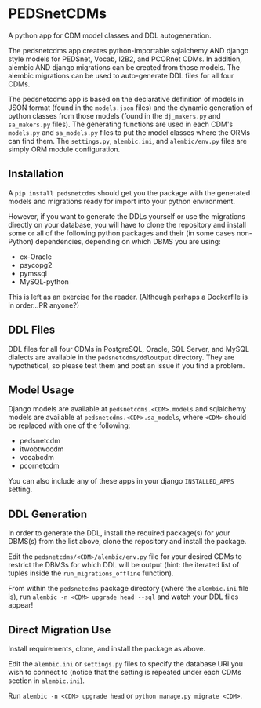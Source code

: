 # PEDSnetCDMs

A python app for CDM model classes and DDL autogeneration.

The pedsnetcdms app creates python-importable sqlalchemy AND django style models for PEDSnet, Vocab, I2B2, and PCORnet CDMs. In addition, alembic AND django migrations can be created from those models. The alembic migrations can be used to auto-generate DDL files for all four CDMs.

The pedsnetcdms app is based on the declarative definition of models in JSON format (found in the `models.json` files) and the dynamic generation of python classes from those models (found in the `dj_makers.py` and `sa_makers.py` files). The generating functions are used in each CDM's `models.py` and `sa_models.py` files to put the model classes where the ORMs can find them. The `settings.py`, `alembic.ini`, and `alembic/env.py` files are simply ORM module configuration.

## Installation

A `pip install pedsnetcdms` should get you the package with the generated models and migrations ready for import into your python environment.

However, if you want to generate the DDLs yourself or use the migrations directly on your database, you will have to clone the repository and install some or all of the following python packages and their (in some cases non-Python) dependencies, depending on which DBMS you are using:

- cx-Oracle
- psycopg2
- pymssql
- MySQL-python

This is left as an exercise for the reader. (Although perhaps a Dockerfile is in order...PR anyone?)

## DDL Files

DDL files for all four CDMs in PostgreSQL, Oracle, SQL Server, and MySQL dialects are available in the `pedsnetcdms/ddloutput` directory. They are hypothetical, so please test them and post an issue if you find a problem.

## Model Usage

Django models are available at `pedsnetcdms.<CDM>.models` and sqlalchemy models are available at `pedsnetcdms.<CDM>.sa_models`, where `<CDM>` should be replaced with one of the following:

- pedsnetcdm
- itwobtwocdm
- vocabcdm
- pcornetcdm

You can also include any of these apps in your django `INSTALLED_APPS` setting.

## DDL Generation

In order to generate the DDL, install the required package(s) for your DBMS(s) from the list above, clone the repository and install the package.

Edit the `pedsnetcdms/<CDM>/alembic/env.py` file for your desired CDMs to restrict the DBMSs for which DDL will be output (hint: the iterated list of tuples inside the `run_migrations_offline` function).

From within the `pedsnetcdms` package directory (where the `alembic.ini` file is), run `alembic -n <CDM> upgrade head --sql` and watch your DDL files appear!

## Direct Migration Use

Install requirements, clone, and install the package as above.

Edit the `alembic.ini` or `settings.py` files to specify the database URI you wish to connect to (notice that the setting is repeated under each CDMs section in `alembic.ini`).

Run `alembic -n <CDM> upgrade head` or `python manage.py migrate <CDM>`.
